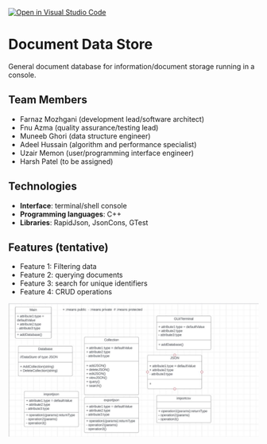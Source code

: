 [![Open in Visual Studio Code](https://classroom.github.com/assets/open-in-vscode-718a45dd9cf7e7f842a935f5ebbe5719a5e09af4491e668f4dbf3b35d5cca122.svg)](https://classroom.github.com/online_ide?assignment_repo_id=10836323&assignment_repo_type=AssignmentRepo)

# Document Data Store

General document database for information/document storage running in a console.

## Team Members
- Farnaz Mozhgani (development lead/software architect)
- Fnu Azma (quality assurance/testing lead)
- Muneeb Ghori (data structure engineer)
- Adeel Hussain (algorithm and performance specialist)
- Uzair Memon (user/programming interface engineer)
- Harsh Patel (to be assigned)

## Technologies
- **Interface**: terminal/shell console
- **Programming languages**: C++
- **Libraries**: RapidJson, JsonCons, GTest

## Features (tentative)
- Feature 1: Filtering data
- Feature 2: querying documents
- Feature 3: search for unique identifiers 
- Feature 4: CRUD operations

![Alt text](UML.JPG)
